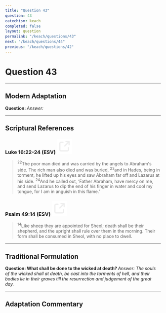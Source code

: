 ```yaml
---
title: "Question 43"
question: 43
catechism: keach
completed: false
layout: question
permalink: "/keach/questions/43"
next: "/keach/questions/44"
previous: "/keach/questions/42"
---
```

# Question 43
---
## Modern Adaptation
<strong>
    Question:
</strong>

<em>
    Answer:
</em>

---
## Scriptural References
### Luke 16:22-24 (ESV) <a href="https://biblegateway.com/passage/?search=Luke+16%3A22-24&version=ESV"><img src="/assets/svg/link.svg"/></a>
> <sup>22</sup>The poor man died and was carried by the angels to Abraham's side. The rich man also died and was buried,
> <sup>23</sup>and in Hades, being in torment, he lifted up his eyes and saw Abraham far off and Lazarus at his side.
> <sup>24</sup>And he called out, ‘Father Abraham, have mercy on me, and send Lazarus to dip the end of his finger in water and cool my tongue, for I am in anguish in this flame.’

### Psalm 49:14 (ESV) <a href="https://biblegateway.com/passage/?search=Psalm+49%3A14&version=ESV"><img src="/assets/svg/link.svg"/></a>
> <sup>14</sup>Like sheep they are appointed for Sheol; death shall be their shepherd, and the upright shall rule over them in the morning. Their form shall be consumed in Sheol, with no place to dwell.

---
## Traditional Formulation
<strong>
    Question: What shall be done to the wicked at death?
</strong>

<em>
    Answer: The souls of the wicked shall at death, be cast into the torments of hell, and their bodies lie in their graves till the resurrection and judgement of the great day.
</em>

---
## Adaptation Commentary
